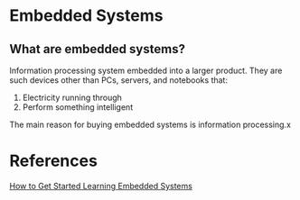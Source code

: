 # Embedded Systems

## What are embedded systems?

Information processing system embedded into a larger product. They are such devices other than PCs, servers, and notebooks that:

1. Electricity running through
2. Perform something intelligent

The main reason for buying embedded systems is information processing.x

# References

[How to Get Started Learning Embedded Systems](https://www.youtube.com/watch?v=aC37UE7edP0)
